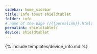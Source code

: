 ```yaml
---
sidebar: home_sidebar
title: Info about shieldtablet
folder: info
# name of the page (/{{permalink}}.html)
permalink: shieldtablet/
device: shieldtablet
---
```

{% include templates/device_info.md %}
